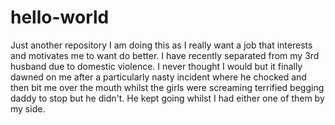# hello-world
Just another repository
I am doing this as I really want a job that interests and motivates me to want do better.  I have recently separated from my 3rd husband due to domestic violence.
I never thought I would but it finally dawned on me after a particularly nasty incident where he chocked and then bit me over the mouth whilst the girls were screaming terrified begging daddy to stop but he didn't.  He kept going whilst I had either one of them by my side.
